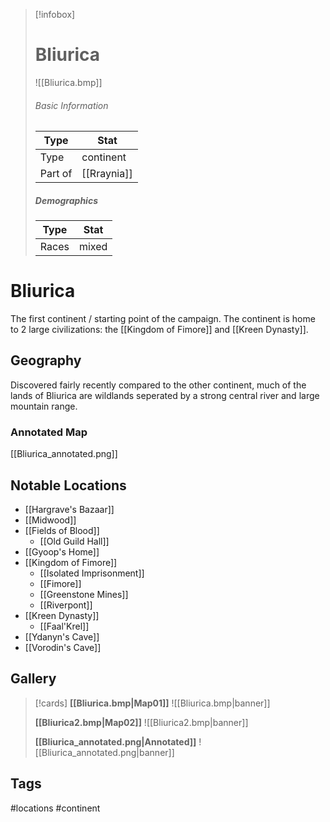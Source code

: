 > [!infobox]
> # Bliurica
> ![[Bliurica.bmp]]
> ###### Basic Information
> | Type | Stat |
> | ---- | ---- |
> | Type| continent |
> | Part of | [[Rraynia]] |
> ##### Demographics
> | Type | Stat |
> | ---- | ---- |
> |Races|mixed|

# Bliurica
The first continent / starting point of the campaign. The continent is home to 2 large civilizations: the [[Kingdom of Fimore]] and [[Kreen Dynasty]].

## Geography
Discovered fairly recently compared to the other continent, much of the lands of Bliurica are wildlands seperated by a strong central river and large mountain range.

### Annotated Map
[[Bliurica_annotated.png]]

##  Notable Locations
- [[Hargrave's Bazaar]]
- [[Midwood]]
- [[Fields of Blood]]
	- [[Old Guild Hall]]
-  [[Gyoop's Home]]
- [[Kingdom of Fimore]]
	- [[Isolated Imprisonment]]
	- [[Fimore]]
	- [[Greenstone Mines]]
	- [[Riverpont]]
- [[Kreen Dynasty]]
	- [[Faal'Krel]]
- [[Ydanyn's Cave]]
- [[Vorodin's Cave]]

## Gallery
> [!cards]
> **[[Bliurica.bmp|Map01]]**
> ![[Bliurica.bmp|banner]]
> 
> **[[Bliurica2.bmp|Map02]]**
> ![[Bliurica2.bmp|banner]]
> 
>  **[[Bliurica_annotated.png|Annotated]]**
> ![[Bliurica_annotated.png|banner]]


## Tags
#locations #continent 